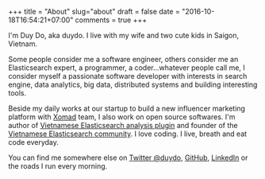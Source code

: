 +++
title = "About"
slug="about"
draft = false
date = "2016-10-18T16:54:21+07:00"
comments = true
+++

I'm Duy Do, aka duydo. I live with my wife and two cute kids in Saigon, Vietnam.

Some people consider me a software engineer, others consider me an Elasticsearch expert, a programmer, a coder...whatever people call me, I consider myself a passionate software developer with interests in search engine, data analytics, big data, distributed systems and building interesting tools.

Beside my daily works at our startup to build a new influencer marketing platform with [Xomad](http://xomad.com) team, I also work on open source softwares. I'm author of [Vietnamese Elasticsearch analysis plugin](https://github.com/duydo/elasticsearch-analysis-vietnamese) and founder of the [Vietnamese Elasticsearch community](https://www.facebook.com/groups/elasticsearchvn/). I love coding. I live, breath and eat code everyday.

You can find me somewhere else on [Twitter @duydo](https://twitter.com/duydo), [GitHub](https://github.com/duydo), [LinkedIn](https://vn.linkedin.com/in/duydo) or the roads I run every morning.
